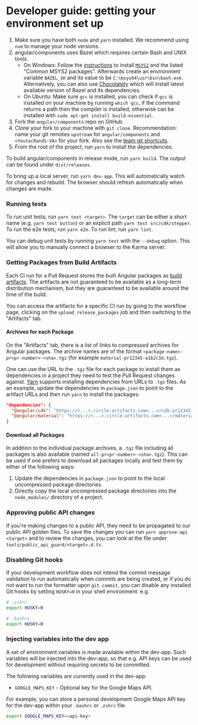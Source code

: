 # Developer guide: getting your environment set up
1. Make sure you have both `node` and `yarn` installed.
   We recommend using `nvm` to manage your node versions.
2. angular/components uses Bazel which requires certain Bash and UNIX tools.
   - On Windows: Follow the [instructions](https://bazel.build/install/windows#installing-compilers-and-language-runtimes)
   to install [`MSYS2`](https://www.msys2.org/) and the listed "Common MSYS2 packages".
   Afterwards create an environment variable `BAZEL_SH` and its value to be `C:\msys64\usr\bin\bash.exe`.
   Alternatively, you can also use [Chocolately](https://bazel.build/install/windows#chocolately) which will install latest available version of Bazel and its dependencies.
   - On Ubuntu: Make sure `gcc` is installed, you can check if `gcc` is installed on your machine by running `which gcc`, if the command returns a path then the compiler is installed, otherwise can be installed with `sudo apt-get install build-essential`.
3. Fork the `angular/components` repo on GitHub.
4. Clone your fork to your machine with `git clone`.
   Recommendation: name your git remotes `upstream` for `angular/components`
   and `<YoutacRandS-VA>` for your fork. Also see the [team git shortcuts](https://github.com/angular/components/wiki/Team-git----bash-shortcuts).
5. From the root of the project, run `yarn` to install the dependencies.


To build angular/components in release mode, run `yarn build`. The output can be found under `dist/releases`.

To bring up a local server, run `yarn dev-app`. This will automatically watch for changes
and rebuild. The browser should refresh automatically when changes are made.

### Running tests
To run unit tests, run `yarn test <target>`. The `target` can be either a short name (e.g. `yarn test button`) or an explicit path `yarn test src/cdk/stepper`.
To run the e2e tests, run `yarn e2e`.
To run lint, run `yarn lint`.

You can debug unit tests by running `yarn test` with the `--debug` option. This will allow you to
manually connect a browser to the Karma server.

### Getting Packages from Build Artifacts
Each CI run for a Pull Request stores the built Angular packages as
[build artifacts](https://circleci.com/docs/2.0/artifacts). The artifacts are not guaranteed to be
available as a long-term distribution mechanism, but they are guaranteed to be available around the
time of the build.

You can access the artifacts for a specific CI run by going to the workflow page, clicking on the
`upload_release_packages` job and then switching to the "Artifacts" tab.

#### Archives for each Package
On the "Artifacts" tab, there is a list of links to compressed archives for Angular packages. The
archive names are of the format `<package-name>-pr<pr-number>-<sha>.tgz` (for example
`material-pr12345-a1b2c3d.tgz`).

One can use the URL to the `.tgz` file for each package to install them as dependencies in a
project they need to test the Pull Request changes against. [Yarn](https://yarnpkg.com/lang/en/docs/cli/add)
supports installing dependencies from URLs to `.tgz` files. As an example, update the dependencies
in `package.json` to point to the artifact URLs and then run `yarn` to install the packages:

```json
"dependencies": {
  "@angular/cdk": "https://<...>.circle-artifacts.com<...>/cdk-pr12345-a1b2c3d.tgz",
  "@angular/material": "https://<...>.circle-artifacts.com<...>/material-pr12345-a1b2c3d.tgz",
}
```

#### Download all Packages
In addition to the individual package archives, a `.tgz` file including all packages is also
available (named `all-pr<pr-number>-<sha>.tgz`). This can be used if one prefers to download all
packages locally and test them by either of the following ways:

1. Update the dependencies in `package.json` to point to the local uncompressed package directories.
2. Directly copy the local uncompressed package directories into the `node_modules/` directory
   of a project.


### Approving public API changes
If you're making changes to a public API, they need to be propagated to our public API golden files.
To save the changes you can run `yarn approve-api <target>` and to review the changes, you can look
at the file under `tools/public_api_guard/<target>.d.ts`.


### Disabling Git hooks
If your development workflow does not intend the commit message validation to run automatically
when commits are being created, or if you do not want to run the formatter upon `git commit`, you
can disable any installed Git hooks by setting `HUSKY=0` in your shell environment. e.g.

```bash
# .zshrc
export HUSKY=0

# .bashrc
export HUSKY=0
```

### Injecting variables into the dev app

A set of environment variables is made available within the dev-app. Such variables
will be injected into the dev-app, so that e.g. API keys can be used for development
without requiring secrets to be committed. 

The following variables are currently used in the dev-app:

* `GOOGLE_MAPS_KEY` - Optional key for the Google Maps API.

For example, you can store a personal development Google Maps API key for the
dev-app within your `.bashrc` or `.zshrc` file.

```bash
export GOOGLE_MAPS_KEY=<api-key>
```
